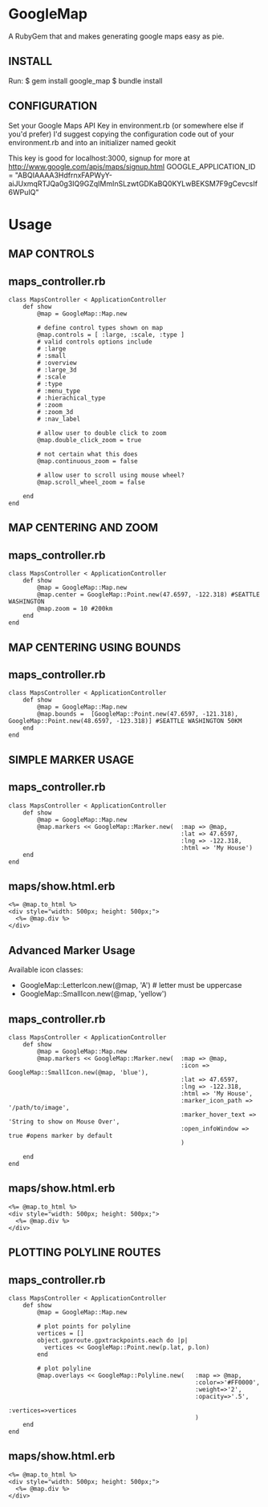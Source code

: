# GoogleMap

A RubyGem that and makes generating google maps easy as pie.

INSTALL
-------

Run:
    $ gem install google_map
    $ bundle install

CONFIGURATION
-------------

  Set your Google Maps API Key in environment.rb (or somewhere else if you'd prefer)
	I'd suggest copying the configuration code out of your environment.rb and into an initializer named geokit

  This key is good for localhost:3000, signup for more at http://www.google.com/apis/maps/signup.html
  GOOGLE_APPLICATION_ID = "ABQIAAAA3HdfrnxFAPWyY-aiJUxmqRTJQa0g3IQ9GZqIMmInSLzwtGDKaBQ0KYLwBEKSM7F9gCevcsIf6WPuIQ"

# Usage

MAP CONTROLS
------------

maps_controller.rb
--------------------------

    class MapsController < ApplicationController
    	def	show
    		@map = GoogleMap::Map.new
	
    		# define control types shown on map
    		@map.controls = [ :large, :scale, :type ]
    		# valid controls options include
    		# :large 
    		# :small 
    		# :overview
    		# :large_3d
    		# :scale
    		# :type
    		# :menu_type
    		# :hierachical_type
    		# :zoom
    		# :zoom_3d
    		# :nav_label
        	
    		# allow user to double click to zoom
    		@map.double_click_zoom = true
	
    		# not certain what this does
    		@map.continuous_zoom = false
	
    		# allow user to scroll using mouse wheel?
    		@map.scroll_wheel_zoom = false
	
    	end
    end

MAP CENTERING AND ZOOM
----------------------

maps_controller.rb
------------------

    class MapsController < ApplicationController
    	def	show
    		@map = GoogleMap::Map.new
    		@map.center = GoogleMap::Point.new(47.6597, -122.318) #SEATTLE WASHINGTON
    		@map.zoom = 10 #200km
    	end
    end

MAP CENTERING USING BOUNDS
--------------------------

maps_controller.rb
--------------------------
    class MapsController < ApplicationController
    	def	show
    		@map = GoogleMap::Map.new
    		@map.bounds =  [GoogleMap::Point.new(47.6597, -121.318), GoogleMap::Point.new(48.6597, -123.318)] #SEATTLE WASHINGTON 50KM
    	end
    end


SIMPLE MARKER USAGE
-------------------

maps_controller.rb
--------------------------
    class MapsController < ApplicationController
    	def	show
    		@map = GoogleMap::Map.new
      		@map.markers << GoogleMap::Marker.new(	:map => @map, 
                                         			:lat => 47.6597, 
                                         			:lng => -122.318,
                                         			:html => 'My House')
    	end
    end

maps/show.html.erb
-------------------------
    <%= @map.to_html %>
    <div style="width: 500px; height: 500px;">
      <%= @map.div %>
    </div>


Advanced Marker Usage
---------------------

Available icon classes:
* GoogleMap::LetterIcon.new(@map, 'A') # letter must be uppercase
* GoogleMap::SmallIcon.new(@map, 'yellow')

maps_controller.rb
--------------------------
    class MapsController < ApplicationController
    	def	show
    		@map = GoogleMap::Map.new
      		@map.markers << GoogleMap::Marker.new(	:map => @map, 
    												:icon => GoogleMap::SmallIcon.new(@map, 'blue'),
    												:lat => 47.6597, 
    												:lng => -122.318,
    												:html => 'My House',
    												:marker_icon_path => '/path/to/image',
    												:marker_hover_text => 'String to show on Mouse Over',
    												:open_infoWindow => true #opens marker by default
    												)
  
    	end
    end

maps/show.html.erb
-------------------------
    <%= @map.to_html %>
    <div style="width: 500px; height: 500px;">
      <%= @map.div %>
    </div>


PLOTTING POLYLINE ROUTES
------------------------

maps_controller.rb
------------------
    class MapsController < ApplicationController
    	def	show
    		@map = GoogleMap::Map.new
  		
    		# plot points for polyline
            vertices = []
            object.gpxroute.gpxtrackpoints.each do |p|
              vertices << GoogleMap::Point.new(p.lat, p.lon)
            end
		
      		# plot polyline
    		@map.overlays << GoogleMap::Polyline.new(	:map => @map, 
    													:color=>'#FF0000', 
    													:weight=>'2', 
    													:opacity=>'.5', 
    													:vertices=>vertices
    													)
    	end
    end

maps/show.html.erb
-------------------------
    <%= @map.to_html %>
    <div style="width: 500px; height: 500px;">
      <%= @map.div %>
    </div>
